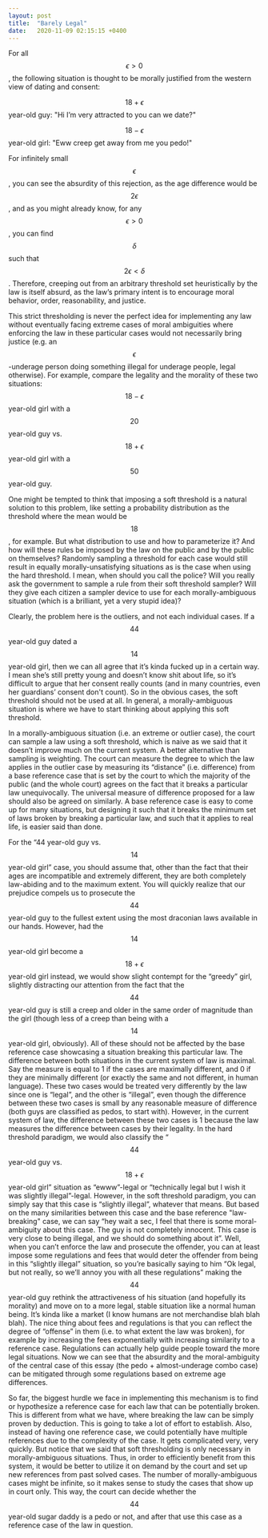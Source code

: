 ```yaml
---
layout: post
title:  "Barely Legal"
date:   2020-11-09 02:15:15 +0400
---
```


For all $$\epsilon > 0$$, the following situation is thought to be morally justified from the western view of dating and consent:

$$18+\epsilon$$ year-old guy: "Hi I’m very attracted to you can we date?"

$$18-\epsilon$$ year-old girl: "Eww creep get away from me you pedo!"

For infinitely small $$\epsilon$$, you can see the absurdity of this rejection, as the age difference would be $$2 \epsilon$$, and as you might already know, for any $$\epsilon > 0$$, you can find $$\delta$$ such that $$2 \epsilon < \delta$$. Therefore, creeping out from an arbitrary threshold set heuristically by the law is itself absurd, as the law’s primary intent is to encourage moral behavior, order, reasonability, and justice.

This strict thresholding is never the perfect idea for implementing any law without eventually facing extreme cases of moral ambiguities where enforcing the law in these particular cases would not necessarily bring justice (e.g. an $$\epsilon$$-underage person doing something illegal for underage people, legal otherwise). For example, compare the legality and the morality of these two situations: $$18 - \epsilon$$ year-old girl with a $$20$$ year-old guy vs. $$18 + \epsilon$$ year-old girl with a $$50$$ year-old guy.

One might be tempted to think that imposing a soft threshold is a natural solution to this problem, like setting a probability distribution as the threshold where the mean would be $$18$$, for example. But what distribution to use and how to parameterize it? And how will these rules be imposed by the law on the public and by the public on themselves? Randomly sampling a threshold for each case would still result in equally morally-unsatisfying situations as is the case when using the hard threshold. I mean, when should you call the police? Will you really ask the government to sample a rule from their soft threshold sampler? Will they give each citizen a sampler device to use for each morally-ambiguous situation (which is a brilliant, yet a very stupid idea)?

Clearly, the problem here is the outliers, and not each individual cases. If a $$44$$ year-old guy dated a $$14$$ year-old girl, then we can all agree that it’s kinda fucked up in a certain way. I mean she’s still pretty young and doesn’t know shit about life, so it’s difficult to argue that her consent really counts (and in many countries, even her guardians’ consent don't count). So in the obvious cases, the soft threshold should not be used at all. In general, a morally-ambiguous situation is where we have to start thinking about applying this soft threshold.

In a morally-ambiguous situation (i.e. an extreme or outlier case), the court can sample a law using a soft threshold, which is naive as we said that it doesn’t improve much on the current system. A better alternative than sampling is weighting. The court can measure the degree to which the law applies in the outlier case by measuring its “distance” (i.e. difference) from a base reference case that is set by the court to which the majority of the public (and the whole court) agrees on the fact that it breaks a particular law unequivocally. The universal measure of difference proposed for a law should also be agreed on similarly. A base reference case is easy to come up for many situations, but designing it such that it breaks the minimum set of laws broken by breaking a particular law, and such that it applies to real life, is easier said than done.

For the “44 year-old guy vs. $$14$$ year-old girl” case, you should assume that, other than the fact that their ages are incompatible and extremely different, they are both completely law-abiding and to the maximum extent. You will quickly realize that our prejudice compels us to prosecute the $$44$$ year-old guy to the fullest extent using the most draconian laws available in our hands. However, had the $$14$$ year-old girl become a $$18 + \epsilon$$ year-old girl instead, we would show slight contempt for the “greedy” girl, slightly distracting our attention from the fact that the $$44$$ year-old guy is still a creep and older in the same order of magnitude than the girl (though less of a creep than being with a $$14$$ year-old girl, obviously). All of these should not be affected by the base reference case showcasing a situation breaking this particular law. The difference between both situations in the current system of law is maximal. Say the measure is equal to 1 if the cases are maximally different, and 0 if they are minimally different (or exactly the same and not different, in human language). These two cases would be treated very differently by the law since one is “legal”, and the other is “illegal”, even though the difference between these two cases is small by any reasonable measure of difference (both guys are classified as pedos, to start with). However, in the current system of law, the difference between these two cases is 1 because the law measures the difference between cases by their legality. In the hard threshold paradigm, we would also classify the  “$$44$$ year-old guy vs. $$18 + \epsilon$$ year-old girl” situation as “ewww”-legal or “technically legal but I wish it was slightly illegal”-legal. However, in the soft threshold paradigm, you can simply say that this case is “slightly illegal”, whatever that means. But based on the many similarities between this case and the base reference "law-breaking" case, we can say “hey wait a sec, I feel that there is some moral-ambiguity about this case. The guy is not completely innocent. This case is very close to being illegal, and we should do something about it”. Well, when you can’t enforce the law and prosecute the offender, you can at least impose some regulations and fees that would deter the offender from being in this “slightly illegal” situation, so you’re basically saying to him “Ok legal, but not really, so we’ll annoy you with all these regulations” making the $$44$$ year-old guy rethink the attractiveness of his situation (and hopefully its morality) and move on to a more legal, stable situation like a normal human being. It’s kinda like a market (I know humans are not merchandise blah blah blah). The nice thing about fees and regulations is that you can reflect the degree of “offense” in them (i.e. to what extent the law was broken), for example by increasing the fees exponentially with increasing similarity to a reference case. Regulations can actually help guide people toward the more legal situations. Now we can see that the absurdity and the moral-ambiguity of the central case of this essay (the pedo + almost-underage combo case) can be mitigated through some regulations based on extreme age differences.

So far, the biggest hurdle we face in implementing this mechanism is to find or hypothesize a reference case for each law that can be potentially broken. This is different from what we have, where breaking the law can be simply proven by deduction. This is going to take a lot of effort to establish. Also, instead of having one reference case, we could potentially have multiple references due to the complexity of the case. It gets complicated very, very quickly. But notice that we said that soft thresholding is only necessary in morally-ambiguous situations. Thus, in order to efficiently benefit from this system, it would be better to utilize it on demand by the court and set up new references from past solved cases. The number of morally-ambiguous cases might be infinite, so it makes sense to study the cases that show up in court only. This way, the court can decide whether the $$44$$ year-old sugar daddy is a pedo or not, and after that use this case as a reference case of the law in question.

